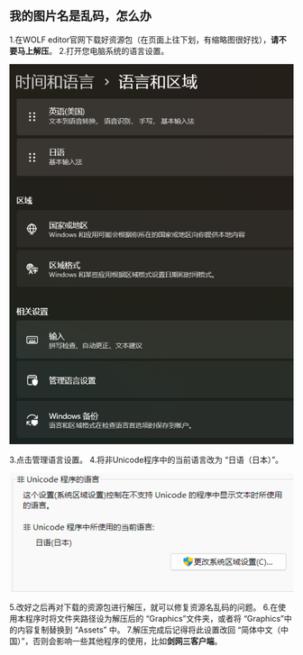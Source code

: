 <h2>我的图片名是乱码，怎么办</h2>

1.在WOLF editor官网下载好资源包（在页面上往下划，有缩略图很好找），**请不要马上解压**。
2.打开您电脑系统的语言设置。

![语言设置](GuideImages\langsetting.png)

3.点击管理语言设置。
4.将非Unicode程序中的当前语言改为 “日语（日本）”。

![Unicode设置](GuideImages\unisetting.png)

5.改好之后再对下载的资源包进行解压，就可以修复资源名乱码的问题。
6.在使用本程序时将文件夹路径设为解压后的 “Graphics”文件夹，或者将 “Graphics”中的内容复制替换到 “Assets” 中。
7.解压完成后记得将此设置改回 “简体中文（中国）”，否则会影响一些其他程序的使用，比如**剑网三客户端**。